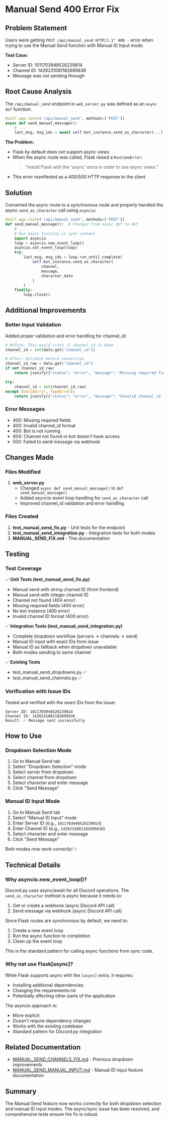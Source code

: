 # Manual Send 400 Error Fix

## Problem Statement
Users were getting `POST /api/manual_send HTTP/1.1" 400 -` error when trying to use the Manual Send function with Manual ID Input mode.

**Test Case:**
- Server ID: 1011703948526239814
- Channel ID: 1426231081182695636
- Message was not sending through

## Root Cause Analysis

The `/api/manual_send` endpoint in `web_server.py` was defined as an `async def` function:

```python
@self.app.route('/api/manual_send', methods=['POST'])
async def send_manual_message():
    # ...
    last_msg, msg_ids = await self.bot_instance.send_as_character(...)
```

**The Problem:**
- Flask by default does not support async views
- When the async route was called, Flask raised a `RuntimeError`: 
  > "Install Flask with the 'async' extra in order to use async views."
- This error manifested as a 400/500 HTTP response to the client

## Solution

Converted the async route to a synchronous route and properly handled the async `send_as_character` call using `asyncio`:

```python
@self.app.route('/api/manual_send', methods=['POST'])
def send_manual_message():  # Changed from async def to def
    # ...
    # Run async function in sync context
    import asyncio
    loop = asyncio.new_event_loop()
    asyncio.set_event_loop(loop)
    try:
        last_msg, msg_ids = loop.run_until_complete(
            self.bot_instance.send_as_character(
                channel,
                message,
                character_data
            )
        )
    finally:
        loop.close()
```

## Additional Improvements

### Better Input Validation
Added proper validation and error handling for channel_id:

```python
# Before: This would crash if channel_id is None
channel_id = int(data.get('channel_id'))

# After: Validate before conversion
channel_id_raw = data.get('channel_id')
if not channel_id_raw:
    return jsonify({"status": "error", "message": "Missing required fields"}), 400

try:
    channel_id = int(channel_id_raw)
except (ValueError, TypeError):
    return jsonify({"status": "error", "message": "Invalid channel_id format"}), 400
```

### Error Messages
- 400: Missing required fields
- 400: Invalid channel_id format  
- 400: Bot is not running
- 404: Channel not found or bot doesn't have access
- 500: Failed to send message via webhook

## Changes Made

### Files Modified
1. **web_server.py**
   - Changed `async def send_manual_message()` to `def send_manual_message()`
   - Added asyncio event loop handling for `send_as_character` call
   - Improved channel_id validation and error handling

### Files Created
1. **test_manual_send_fix.py** - Unit tests for the endpoint
2. **test_manual_send_integration.py** - Integration tests for both modes
3. **MANUAL_SEND_FIX.md** - This documentation

## Testing

### Test Coverage
✅ **Unit Tests (test_manual_send_fix.py)**
- Manual send with string channel ID (from frontend)
- Manual send with integer channel ID
- Channel not found (404 error)
- Missing required fields (400 error)
- No bot instance (400 error)
- Invalid channel ID format (400 error)

✅ **Integration Tests (test_manual_send_integration.py)**
- Complete dropdown workflow (servers → channels → send)
- Manual ID input with exact IDs from issue
- Manual ID as fallback when dropdown unavailable
- Both modes sending to same channel

✅ **Existing Tests**
- test_manual_send_dropdowns.py ✅
- test_manual_send_channels.py ✅

### Verification with Issue IDs
Tested and verified with the exact IDs from the issue:
```
Server ID: 1011703948526239814
Channel ID: 1426231081182695636
Result: ✅ Message sent successfully
```

## How to Use

### Dropdown Selection Mode
1. Go to Manual Send tab
2. Select "Dropdown Selection" mode
3. Select server from dropdown
4. Select channel from dropdown  
5. Select character and enter message
6. Click "Send Message"

### Manual ID Input Mode
1. Go to Manual Send tab
2. Select "Manual ID Input" mode
3. Enter Server ID (e.g., `1011703948526239814`)
4. Enter Channel ID (e.g., `1426231081182695636`)
5. Select character and enter message
6. Click "Send Message"

Both modes now work correctly! ✨

## Technical Details

### Why asyncio.new_event_loop()?
Discord.py uses async/await for all Discord operations. The `send_as_character` method is async because it needs to:
1. Get or create a webhook (async Discord API call)
2. Send message via webhook (async Discord API call)

Since Flask routes are synchronous by default, we need to:
1. Create a new event loop
2. Run the async function to completion
3. Clean up the event loop

This is the standard pattern for calling async functions from sync code.

### Why not use Flask[async]?
While Flask supports async with the `[async]` extra, it requires:
- Installing additional dependencies
- Changing the requirements.txt
- Potentially affecting other parts of the application

The asyncio approach is:
- More explicit
- Doesn't require dependency changes
- Works with the existing codebase
- Standard pattern for Discord.py integration

## Related Documentation
- [MANUAL_SEND_CHANNELS_FIX.md](MANUAL_SEND_CHANNELS_FIX.md) - Previous dropdown improvements
- [MANUAL_SEND_MANUAL_INPUT.md](MANUAL_SEND_MANUAL_INPUT.md) - Manual ID input feature documentation

## Summary
The Manual Send feature now works correctly for both dropdown selection and manual ID input modes. The async/sync issue has been resolved, and comprehensive tests ensure the fix is robust.
